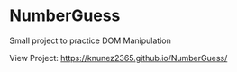 # NumberGuess

Small project to practice DOM Manipulation

View Project: https://knunez2365.github.io/NumberGuess/
